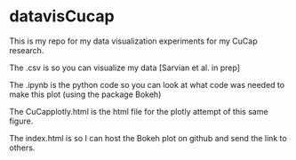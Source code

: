 # datavisCucap

This is my repo for my data visualization experiments for my CuCap research. 

The .csv is so you can visualize my data [Sarvian et al. in prep]

The .ipynb is the python code so you can look at what code was needed to make this plot (using the package Bokeh)

The CuCapplotly.html is the html file for the plotly attempt of this same figure. 

The index.html is so I can host the Bokeh plot on github and send the link to others. 
